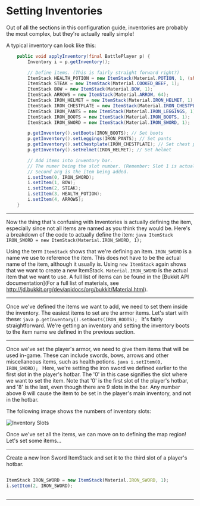 Setting Inventories
===================

Out of all the sections in this configuration guide, inventories are probably the most complex, but they're actually really simple!

A typical inventory can look like this:

```java
    public void applyInventory(final BattlePlayer p) {
        Inventory i = p.getInventory();

        // Define items. (This is fairly straight forward right?)
        ItemStack HEALTH_POTION = new ItemStack(Material.POTION, 1, (short) 16373);
        ItemStack STEAK = new ItemStack(Material.COOKED_BEEF, 1);
        ItemStack BOW = new ItemStack(Material.BOW, 1);
        ItemStack ARROWS = new ItemStack(Material.ARROW, 64);
        ItemStack IRON_HELMET = new ItemStack(Material.IRON_HELMET, 1);
        ItemStack IRON_CHESTPLATE = new ItemStack(Material.IRON_CHESTPLATE, 1);
        ItemStack IRON_PANTS = new ItemStack(Material.IRON_LEGGINGS, 1);
        ItemStack IRON_BOOTS = new ItemStack(Material.IRON_BOOTS, 1);
        ItemStack IRON_SWORD = new ItemStack(Material.IRON_SWORD, 1);

        p.getInventory().setBoots(IRON_BOOTS); // Set boots
        p.getInventory().setLeggings(IRON_PANTS); // Set pants
        p.getInventory().setChestplate(IRON_CHESTPLATE); // Set chest plate
        p.getInventory().setHelmet(IRON_HELMET); // Set helmet

        // Add items into inventory bar.
        // The numer being the slot number. (Remember: Slot 1 is actually 0, Slot 2 is 1, etc)
        // Second arg is the item being added.
        i.setItem(0, IRON_SWORD);
        i.setItem(1, BOW);
        i.setItem(2, STEAK);
        i.setItem(3, HEALTH_POTION);
        i.setItem(4, ARROWS);
    }
```

---

Now the thing that's confusing with Inventories is actually defining the item, especially since not all items are named as you think they would be. Here's a breakdown of the code to actually define the item:
```java ItemStack IRON_SWORD = new ItemStack(Material.IRON_SWORD, 1); ```

Using the term ```ItemStack``` shows that we're defining an item.
```IRON_SWORD``` is a name we use to reference the item. This does not have to be the actual name of the item, although it usually is.
Using ```new ItemStack``` again shows that we want to create a new ItemStack.
```Material.IRON_SWORD``` is the actual item that we want to use. A full list of items can be found in the [Bukkit API documentation](For a full list of materials, see http://jd.bukkit.org/dev/apidocs/org/bukkit/Material.html).

---

Once we've defined the items we want to add, we need to set them inside the inventory.
The easiest items to set are the armor items. Let's start with these:
```java p.getInventory().setBoots(IRON_BOOTS); ```
It's fairly straightforward. We're getting an inventory and setting the inventory boots to the item name we defined in the previous section.

---

Once we've set the player's armor, we need to give them items that will be used in-game. These can include swords, bows, arrows and other miscellaneous items, such as health potions.
```java i.setItem(0, IRON_SWORD); ```
Here, we're setting the iron sword we defined earlier to the first slot in the player's hotbar.
The '0' in this case signifies the slot where we want to set the item. Note that '0' is the first slot of the player's hotbar, and '8' is the last, even though there are 9 slots in the bar.
Any number above 8 will cause the item to be set in the player's main inventory, and not in the hotbar.

The following image shows the numbers of inventory slots:

![Inventory Slots](http://i.imgur.com/Nof3XLq.png)

Once we've set all the items, we can move on to defining the map region!
Let's set some items...

---

Create a new Iron Sword ItemStack and set it to the third slot of a player's hotbar.

```js

```

```js
ItemStack IRON_SWORD = new ItemStack(Material.IRON_SWORD, 1);
i.setItem(2, IRON_SWORD);
```

```js

```

---
